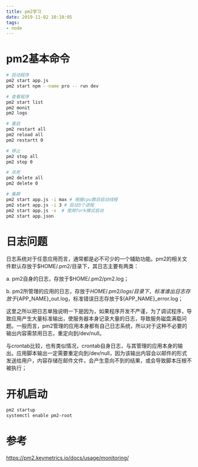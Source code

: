 ```yaml
---
title: pm2学习
date: 2019-11-02 10:10:05
tags:
- node
---
```


# pm2基本命令

```bash
# 启动程序
pm2 start app.js
pm2 start npm --name pro -- run dev

# 查看程序
pm2 start list
pm2 monit
pm2 logs

# 重启
pm2 restart all
pm2 reload all
pm2 restartt 0

# 停止
pm2 stop all
pm2 stop 0

# 杀死
pm2 delete all
pm2 delete 0

# 集群
pm2 start app.js -i max # 根据cpu数目启动线程
pm2 start app.js -i 3 # 启动3个进程
pm2 start app.js -x  # 使用fork模式启动
pm2 start app.json
```

# 日志问题

日志系统对于任意应用而言，通常都是必不可少的一个辅助功能。pm2的相关文件默认存放于$HOME/.pm2/目录下，其日志主要有两类：

a. pm2自身的日志，存放于$HOME/.pm2/pm2.log；

b. pm2所管理的应用的日志，存放于$HOME/.pm2/logs/目录下，标准谁出日志存放于${APP_NAME}_out.log，标准错误日志存放于${APP_NAME}_error.log；

这里之所以把日志单独说明一下是因为，如果程序开发不严谨，为了调试程序，导致应用产生大量标准输出，使服务器本身记录大量的日志，导致服务磁盘满载问题。一般而言，pm2管理的应用本身都有自己日志系统，所以对于这种不必要的输出内容需禁用日志，重定向到/dev/null。

与crontab比较，也有类似情况，crontab自身日志，与其管理的应用本身的输出。应用脚本输出一定需要重定向到/dev/null，因为该输出内容会以邮件的形式发送给用户，内容存储在邮件文件，会产生意向不到的结果，或会导致脚本压根不被执行；

# 开机启动

```bash
pm2 startup
systemctl enable pm2-root
```



# 参考

<https://pm2.keymetrics.io/docs/usage/monitoring/>
